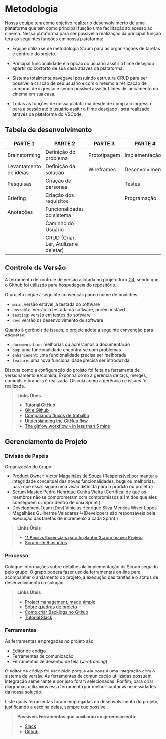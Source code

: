 
# Metodologia

Nossa equipe tem como objetivo realizar o desenvolvimento de uma plataforma que tem como principal função uma facilitação ao acesso ao cinema. Nessa plataforma para ser possível a realização da principal função tera as seguintes funções em nossa plataforma:

* Equipe utiliza se de metodologia Scrum para as organizações de tarefas e controle do projeto. 

* Principal funcionalidade é a opção do usuário assitir o filme desejado apartir do conforto de sua casa através da plataforma.

* Sistema totalmente navegavel possuindo estrutura CRUD para ser possível a criação de seu usuário e com o mesmo a realização de compras de ingresso e sendo possível assistir filmes de lancamento do cinema em sua casa.

* Todas as funções de nossa plataforma desde de compra o ingresso para a sessão até o usuário assitir o filme desejado , sera realizado através da plataforma do VSCode.

## Tabela de desenvolvimento
<table class="tg">
<thead>
  <tr>
    <th class="tg-jq85"><span style="fon
     t-weight:bold;background-color:#F3F3F3">PARTE 1</span></th>
    <th class="tg-prs8"><span style="font-weight:bold;background-color:#F3F3F3">PARTE 2</span></th>
    <th class="tg-prs8"><span style="font-weight:bold;background-color:#F3F3F3">PARTE 3</span></th>
    <th class="tg-prs8"><span style="font-weight:bold;background-color:#F3F3F3">PARTE 4</span></th>
    <th class="tg-prs8"><span style="font-weight:bold;background-color:#F3F3F3">PARTE 5</span></th>
  </tr>
</thead>
<tbody>
  <tr>
    <td class="tg-8d8j"><span style="font-weight:normal">Brainstorming</span></td>
    <td class="tg-8d8j"><span style="font-weight:normal">Definição do problema</span></td>
    <td class="tg-8d8j"><span style="font-weight:normal">Prototipagem</span></td>
    <td class="tg-8d8j"><span style="font-weight:normal">Implementação</span></td>
    <td class="tg-8d8j"><span style="font-weight:normal">Revisão</span></td>
  </tr>
  <tr>
    <td class="tg-8d8j"><span style="font-weight:normal">Levantamento de ideias</span></td>
    <td class="tg-8d8j"><span style="font-weight:normal">Definição da solução</span></td>
    <td class="tg-8d8j"><span style="font-weight:normal">Wireframes</span></td>
    <td class="tg-8d8j"><span style="font-weight:normal">Desenvolvimento</span></td>
    <td class="tg-8d8j"><span style="font-weight:normal">Teste final</span></td>
  </tr>
  <tr>
    <td class="tg-8d8j"><span style="font-weight:normal">Pesquisas</span></td>
    <td class="tg-8d8j"><span style="font-weight:normal">Criação de personas</span></td>
    <td class="tg-8d8j"></td>
    <td class="tg-8d8j"><span style="font-weight:normal">Testes</span></td>
    <td class="tg-8d8j"><span style="font-weight:normal">Apresentação</span></td>
  </tr>
  <tr>
    <td class="tg-8d8j"><span style="font-weight:normal">Briefing</span></td>
    <td class="tg-8d8j"><span style="font-weight:normal">Criação dos requisitos</span></td>
    <td class="tg-8d8j"></td>
    <td class="tg-8d8j"><span style="font-weight:normal">Programação</span></td>
    <td class="tg-8d8j"><span style="font-weight:normal">Entrega do projeto</span></td>
  </tr>
  <tr>
    <td class="tg-8d8j"><span style="font-weight:normal">Anotações</span></td>
    <td class="tg-8d8j"><span style="font-weight:normal">Funcionalidades do sistema</span></td>
    <td class="tg-8d8j"></td>
    <td class="tg-8d8j"></td>
    <td class="tg-8d8j"></td>
  </tr>
  <tr>
    <td class="tg-8d8j"></td>
    <td class="tg-8d8j"><span style="font-weight:normal">Caminho do Usuário</span></td>
    <td class="tg-8d8j"></td>
    <td class="tg-8d8j"></td>
    <td class="tg-8d8j"></td>
  </tr>
  <tr>
    <td class="tg-8d8j"></td>
    <td class="tg-8d8j"><span style="font-weight:normal">CRUD (Criar, Ler, Atulizar e deletar)</span></td>
    <td class="tg-8d8j"></td>
    <td class="tg-8d8j"></td>
    <td class="tg-8d8j"></td>
  </tr>
</tbody>
</table>


## Controle de Versão

A ferramenta de controle de versão adotada no projeto foi o
[Git](https://git-scm.com/), sendo que o [Github](https://github.com)
foi utilizado para hospedagem do repositório.

O projeto segue a seguinte convenção para o nome de branches:

- `main`: versão estável já testada do software
- `unstable`: versão já testada do software, porém instável
- `testing`: versão em testes do software
- `dev`: versão de desenvolvimento do software

Quanto à gerência de issues, o projeto adota a seguinte convenção para
etiquetas:

- `documentation`: melhorias ou acréscimos à documentação
- `bug`: uma funcionalidade encontra-se com problemas
- `enhancement`: uma funcionalidade precisa ser melhorada
- `feature`: uma nova funcionalidade precisa ser introduzida

Discuta como a configuração do projeto foi feita na ferramenta de versionamento escolhida. Exponha como a gerência de tags, merges, commits e branchs é realizada. Discuta como a gerência de issues foi realizada.

> **Links Úteis**:
> - [Tutorial GitHub](https://guides.github.com/activities/hello-world/)
> - [Git e Github](https://www.youtube.com/playlist?list=PLHz_AreHm4dm7ZULPAmadvNhH6vk9oNZA)
>  - [Comparando fluxos de trabalho](https://www.atlassian.com/br/git/tutorials/comparing-workflows)
> - [Understanding the GitHub flow](https://guides.github.com/introduction/flow/)
> - [The gitflow workflow - in less than 5 mins](https://www.youtube.com/watch?v=1SXpE08hvGs)

## Gerenciamento de Projeto

### Divisão de Papéis

 Organização do Grupo:

* Product Owner: Victor Magalhães de Souza (Responsável por manter a integridade conceitual das novas funcionalidades, bugs ou melhorias, para que essas sigam uma visão definida para o produto ou projeto.)
* Scrum Master: Pedro Henrique Cunha Vieira (Certificar de que os membros não se comprometam com compromissos além dos que eles conseguem cumprir dentro de uma Sprint.)
* Development Team (Dev):Vinícius Henrique Silva Mendes
                         Wiver Lopes Magalhães
                         Guilherme Valadares
                         ↳(Developers são responsáveis pela execução das tarefas de incremento a cada Sprint.)

> **Links Úteis**:
> - [11 Passos Essenciais para Implantar Scrum no seu 
> Projeto](https://mindmaster.com.br/scrum-11-passos/)
> - [Scrum em 9 minutos](https://www.youtube.com/watch?v=XfvQWnRgxG0)

### Processo

Coloque  informações sobre detalhes da implementação do Scrum seguido pelo grupo. O grupo poderá fazer uso de ferramentas on-line para acompanhar o andamento do projeto, a execução das tarefas e o status de desenvolvimento da solução.
 
> **Links Úteis**:
> - [Project management, made simple](https://github.com/features/project-management/)
> - [Sobre quadros de projeto](https://docs.github.com/pt/github/managing-your-work-on-github/about-project-boards)
> - [Como criar Backlogs no Github](https://www.youtube.com/watch?v=RXEy6CFu9Hk)
> - [Tutorial Slack](https://slack.com/intl/en-br/)

### Ferramentas

As ferramentas empregadas no projeto são:

- Editor de código.
- Ferramentas de comunicação
- Ferramentas de desenho de tela (_wireframing_)

O editor de código foi escolhido porque ele possui uma integração com o
sistema de versão. As ferramentas de comunicação utilizadas possuem
integração semelhante e por isso foram selecionadas. Por fim, para criar
diagramas utilizamos essa ferramenta por melhor captar as
necessidades da nossa solução.

Liste quais ferramentas foram empregadas no desenvolvimento do projeto, justificando a escolha delas, sempre que possível.
 
> **Possíveis Ferramentas que auxiliarão no gerenciamento**: 
> - [Slack](https://slack.com/)
> - [Github](https://github.com/)
